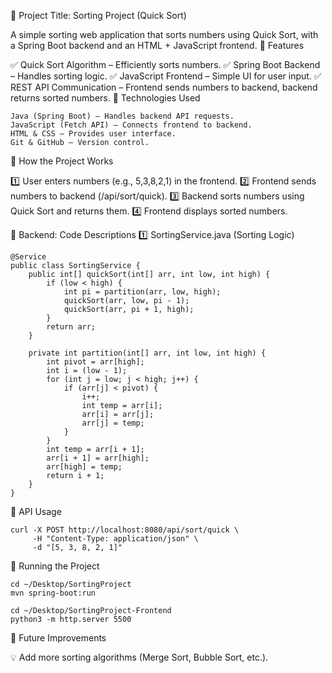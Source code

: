 🔹 Project Title: Sorting Project (Quick Sort)

A simple sorting web application that sorts numbers using Quick Sort, with a Spring Boot backend and an HTML + JavaScript frontend.
🔹 Features

✅ Quick Sort Algorithm – Efficiently sorts numbers.
✅ Spring Boot Backend – Handles sorting logic.
✅ JavaScript Frontend – Simple UI for user input.
✅ REST API Communication – Frontend sends numbers to backend, backend returns sorted numbers.
🔹 Technologies Used

    Java (Spring Boot) – Handles backend API requests.
    JavaScript (Fetch API) – Connects frontend to backend.
    HTML & CSS – Provides user interface.
    Git & GitHub – Version control.

🔹 How the Project Works

1️⃣ User enters numbers (e.g., 5,3,8,2,1) in the frontend.
2️⃣ Frontend sends numbers to backend (/api/sort/quick).
3️⃣ Backend sorts numbers using Quick Sort and returns them.
4️⃣ Frontend displays sorted numbers.

🔹 Backend: Code Descriptions
1️⃣ SortingService.java (Sorting Logic)

```
@Service
public class SortingService {
    public int[] quickSort(int[] arr, int low, int high) {
        if (low < high) {
            int pi = partition(arr, low, high);
            quickSort(arr, low, pi - 1);
            quickSort(arr, pi + 1, high);
        }
        return arr;
    }

    private int partition(int[] arr, int low, int high) {
        int pivot = arr[high];
        int i = (low - 1);
        for (int j = low; j < high; j++) {
            if (arr[j] < pivot) {
                i++;
                int temp = arr[i];
                arr[i] = arr[j];
                arr[j] = temp;
            }
        }
        int temp = arr[i + 1];
        arr[i + 1] = arr[high];
        arr[high] = temp;
        return i + 1;
    }
}

```

🔹 API Usage

```
curl -X POST http://localhost:8080/api/sort/quick \
     -H "Content-Type: application/json" \
     -d "[5, 3, 8, 2, 1]"
```

🔹 Running the Project


```
cd ~/Desktop/SortingProject
mvn spring-boot:run

```

```
cd ~/Desktop/SortingProject-Frontend
python3 -m http.server 5500

```

🔹 Future Improvements

💡 Add more sorting algorithms (Merge Sort, Bubble Sort, etc.).












